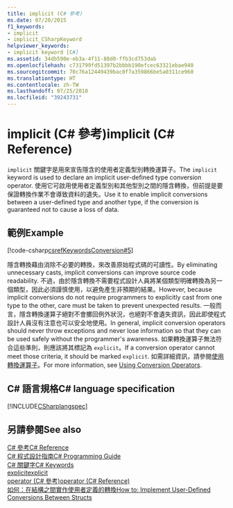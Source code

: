 ```yaml
---
title: implicit (C# 參考)
ms.date: 07/20/2015
f1_keywords:
- implicit
- implicit_CSharpKeyword
helpviewer_keywords:
- implicit keyword [C#]
ms.assetid: 34db590e-eb3a-4f11-88d0-ffb3cd753dab
ms.openlocfilehash: c731799fd51397b2bbbb190efcec63321ebae940
ms.sourcegitcommit: 70c76a12449439bac0f7a359866be5a0311ce960
ms.translationtype: HT
ms.contentlocale: zh-TW
ms.lasthandoff: 07/25/2018
ms.locfileid: "39243731"
---
```

# <a name="implicit-c-reference"></a><span data-ttu-id="990af-102">implicit (C# 參考)</span><span class="sxs-lookup"><span data-stu-id="990af-102">implicit (C# Reference)</span></span>

<span data-ttu-id="990af-103">`implicit` 關鍵字是用來宣告隱含的使用者定義型別轉換運算子。</span><span class="sxs-lookup"><span data-stu-id="990af-103">The `implicit` keyword is used to declare an implicit user-defined type conversion operator.</span></span> <span data-ttu-id="990af-104">使用它可啟用使用者定義型別和其他型別之間的隱含轉換，但前提是要保證轉換作業不會導致資料的遺失。</span><span class="sxs-lookup"><span data-stu-id="990af-104">Use it to enable implicit conversions between a user-defined type and another type, if the conversion is guaranteed not to cause a loss of data.</span></span>

## <a name="example"></a><span data-ttu-id="990af-105">範例</span><span class="sxs-lookup"><span data-stu-id="990af-105">Example</span></span>

[!code-csharp[csrefKeywordsConversion#5](~/samples/snippets/csharp/VS_Snippets_VBCSharp/csrefKeywordsConversion/CS/csrefKeywordsConversion.cs#5)]

<span data-ttu-id="990af-106">隱含轉換藉由消除不必要的轉換，來改善原始程式碼的可讀性。</span><span class="sxs-lookup"><span data-stu-id="990af-106">By eliminating unnecessary casts, implicit conversions can improve source code readability.</span></span> <span data-ttu-id="990af-107">不過，由於隱含轉換不需要程式設計人員將某個類型明確轉換為另一個類型，因此必須謹慎使用，以避免產生非預期的結果。</span><span class="sxs-lookup"><span data-stu-id="990af-107">However, because implicit conversions do not require programmers to explicitly cast from one type to the other, care must be taken to prevent unexpected results.</span></span> <span data-ttu-id="990af-108">一般而言，隱含轉換運算子絕對不會擲回例外狀況，也絕對不會遺失資訊，因此即使程式設計人員沒有注意也可以安全地使用。</span><span class="sxs-lookup"><span data-stu-id="990af-108">In general, implicit conversion operators should never throw exceptions and never lose information so that they can be used safely without the programmer's awareness.</span></span> <span data-ttu-id="990af-109">如果轉換運算子無法符合這些準則，則應該將其標記為 `explicit`。</span><span class="sxs-lookup"><span data-stu-id="990af-109">If a conversion operator cannot meet those criteria, it should be marked `explicit`.</span></span> <span data-ttu-id="990af-110">如需詳細資訊，請參閱[使用轉換運算子](../../../csharp/programming-guide/statements-expressions-operators/using-conversion-operators.md)。</span><span class="sxs-lookup"><span data-stu-id="990af-110">For more information, see [Using Conversion Operators](../../../csharp/programming-guide/statements-expressions-operators/using-conversion-operators.md).</span></span>

## <a name="c-language-specification"></a><span data-ttu-id="990af-111">C# 語言規格</span><span class="sxs-lookup"><span data-stu-id="990af-111">C# language specification</span></span>

[!INCLUDE[CSharplangspec](~/includes/csharplangspec-md.md)]

## <a name="see-also"></a><span data-ttu-id="990af-112">另請參閱</span><span class="sxs-lookup"><span data-stu-id="990af-112">See also</span></span>

[<span data-ttu-id="990af-113">C# 參考</span><span class="sxs-lookup"><span data-stu-id="990af-113">C# Reference</span></span>](../index.md)  
[<span data-ttu-id="990af-114">C# 程式設計指南</span><span class="sxs-lookup"><span data-stu-id="990af-114">C# Programming Guide</span></span>](../../programming-guide/index.md)  
[<span data-ttu-id="990af-115">C# 關鍵字</span><span class="sxs-lookup"><span data-stu-id="990af-115">C# Keywords</span></span>](index.md)  
[<span data-ttu-id="990af-116">explicit</span><span class="sxs-lookup"><span data-stu-id="990af-116">explicit</span></span>](explicit.md)  
[<span data-ttu-id="990af-117">operator (C# 參考)</span><span class="sxs-lookup"><span data-stu-id="990af-117">operator (C# Reference)</span></span>](operator.md)  
[<span data-ttu-id="990af-118">如何：在結構之間實作使用者定義的轉換</span><span class="sxs-lookup"><span data-stu-id="990af-118">How to: Implement User-Defined Conversions Between Structs</span></span>](../../programming-guide/statements-expressions-operators/how-to-implement-user-defined-conversions-between-structs.md)
